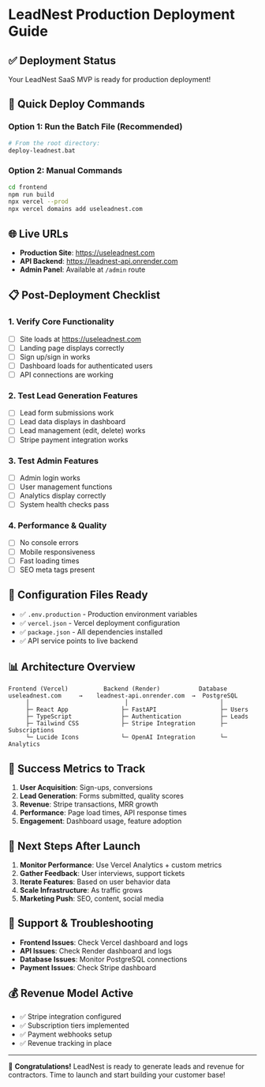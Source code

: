 # LeadNest Production Deployment Guide

## ✅ Deployment Status
Your LeadNest SaaS MVP is ready for production deployment!

## 🚀 Quick Deploy Commands

### Option 1: Run the Batch File (Recommended)
```bash
# From the root directory:
deploy-leadnest.bat
```

### Option 2: Manual Commands
```bash
cd frontend
npm run build
npx vercel --prod
npx vercel domains add useleadnest.com
```

## 🌐 Live URLs
- **Production Site**: https://useleadnest.com
- **API Backend**: https://leadnest-api.onrender.com
- **Admin Panel**: Available at `/admin` route

## 📋 Post-Deployment Checklist

### 1. Verify Core Functionality
- [ ] Site loads at https://useleadnest.com
- [ ] Landing page displays correctly
- [ ] Sign up/sign in works
- [ ] Dashboard loads for authenticated users
- [ ] API connections are working

### 2. Test Lead Generation Features
- [ ] Lead form submissions work
- [ ] Lead data displays in dashboard
- [ ] Lead management (edit, delete) works
- [ ] Stripe payment integration works

### 3. Test Admin Features
- [ ] Admin login works
- [ ] User management functions
- [ ] Analytics display correctly
- [ ] System health checks pass

### 4. Performance & Quality
- [ ] No console errors
- [ ] Mobile responsiveness
- [ ] Fast loading times
- [ ] SEO meta tags present

## 🔧 Configuration Files Ready
- ✅ `.env.production` - Production environment variables
- ✅ `vercel.json` - Vercel deployment configuration
- ✅ `package.json` - All dependencies installed
- ✅ API service points to live backend

## 📊 Architecture Overview
```
Frontend (Vercel)          Backend (Render)           Database
useleadnest.com     →    leadnest-api.onrender.com  →  PostgreSQL
     │                           │                          │
     ├─ React App               ├─ FastAPI                  ├─ Users
     ├─ TypeScript              ├─ Authentication           ├─ Leads
     ├─ Tailwind CSS            ├─ Stripe Integration       ├─ Subscriptions
     └─ Lucide Icons            └─ OpenAI Integration       └─ Analytics
```

## 🎯 Success Metrics to Track
1. **User Acquisition**: Sign-ups, conversions
2. **Lead Generation**: Forms submitted, quality scores
3. **Revenue**: Stripe transactions, MRR growth
4. **Performance**: Page load times, API response times
5. **Engagement**: Dashboard usage, feature adoption

## 🔮 Next Steps After Launch
1. **Monitor Performance**: Use Vercel Analytics + custom metrics
2. **Gather Feedback**: User interviews, support tickets
3. **Iterate Features**: Based on user behavior data
4. **Scale Infrastructure**: As traffic grows
5. **Marketing Push**: SEO, content, social media

## 🛟 Support & Troubleshooting
- **Frontend Issues**: Check Vercel dashboard and logs
- **API Issues**: Check Render dashboard and logs
- **Database Issues**: Monitor PostgreSQL connections
- **Payment Issues**: Check Stripe dashboard

## 💰 Revenue Model Active
- ✅ Stripe integration configured
- ✅ Subscription tiers implemented
- ✅ Payment webhooks setup
- ✅ Revenue tracking in place

---

🎉 **Congratulations!** LeadNest is ready to generate leads and revenue for contractors. Time to launch and start building your customer base!
